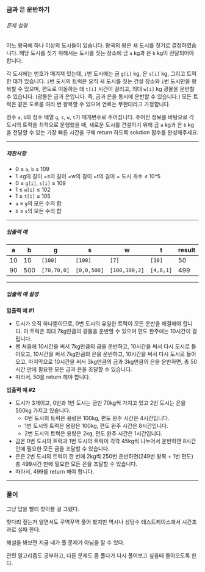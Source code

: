 ### 금과 은 운반하기
###### 문제 설명

어느 왕국에 하나 이상의 도시들이 있습니다. 왕국의 왕은 새 도시를 짓기로 결정하였습니다. 해당 도시를 짓기 위해서는 도시를 짓는 장소에 금 `a` kg과 은 `b` kg이 전달되어야 합니다.

각 도시에는 번호가 매겨져 있는데, `i`번 도시에는 금 `g[i]` kg, 은 `s[i]` kg, 그리고 트럭 한 대가 있습니다. `i`번 도시의 트럭은 오직 새 도시를 짓는 건설 장소와 `i`번 도시만을 왕복할 수 있으며, 편도로 이동하는 데 `t[i]` 시간이 걸리고, 최대 `w[i]` kg 광물을 운반할 수 있습니다. (광물은 금과 은입니다. 즉, 금과 은을 동시에 운반할 수 있습니다.) 모든 트럭은 같은 도로를 여러 번 왕복할 수 있으며 연료는 무한대라고 가정합니다.

정수 `a`, `b`와 정수 배열 `g`, `s`, `w`, `t`가 매개변수로 주어집니다. 주어진 정보를 바탕으로 각 도시의 트럭을 최적으로 운행했을 때, 새로운 도시를 건설하기 위해 금 `a` kg과 은 `b` kg을 전달할 수 있는 가장 빠른 시간을 구해 return 하도록 solution 함수를 완성해주세요.

------

##### 제한사항

- 0 ≤ `a`, `b` ≤ 109
- 1 ≤g의 길이 =s의 길이 =w의 길이 =t의 길이 = 도시 개수 ≤ 10^5
- 0 ≤ `g[i]`, `s[i]` ≤ 109
- 1 ≤ `w[i]` ≤ 102
- 1 ≤ `t[i]` ≤ 105
- `a` ≤ `g`의 모든 수의 합
- `b` ≤ `s`의 모든 수의 합

------

##### 입출력 예

| a    | b    | g           | s           | w             | t         | result |
| ---- | ---- | ----------- | ----------- | ------------- | --------- | ------ |
| 10   | 10   | `[100]`     | `[100]`     | `[7]`         | `[10]`    | 50     |
| 90   | 500  | `[70,70,0]` | `[0,0,500]` | `[100,100,2]` | `[4,8,1]` | 499    |

------

##### 입출력 예 설명

**입출력 예 #1**

- 도시가 오직 하나뿐이므로, 0번 도시의 유일한 트럭이 모든 운반을 해결해야 합니다. 이 트럭은 최대 7kg만큼의 광물을 운반할 수 있으며 편도 완주에는 10시간이 걸립니다.
- 맨 처음에 10시간을 써서 7kg만큼의 금을 운반하고, 10시간을 써서 다시 도시로 돌아오고, 10시간을 써서 7kg만큼의 은을 운반하고, 10시간을 써서 다시 도시로 돌아오고, 마지막으로 10시간을 써서 3kg만큼의 금과 3kg만큼의 은을 운반하면, 총 50시간 만에 필요한 모든 금과 은을 조달할 수 있습니다.
- 따라서, 50을 return 해야 합니다.

**입출력 예 #2**

- 도시가 3개이고, 0번과 1번 도시는 금만 70kg씩 가지고 있고 2번 도시는 은을 500kg 가지고 있습니다.
  - 0번 도시의 트럭은 용량은 100kg, 편도 완주 시간은 4시간입니다.
  - 1번 도시의 트럭은 용량은 100kg, 편도 완주 시간은 8시간입니다.
  - 2번 도시의 트럭은 용량은 2kg, 편도 완주 시간은 1시간입니다.
- 금은 0번 도시의 트럭과 1번 도시의 트럭이 각각 45kg씩 나누어서 운반하면 8시간 안에 필요한 모든 금을 조달할 수 있습니다.
- 은은 2번 도시의 트럭이 한 번에 2kg씩 250번 운반하면(249번 왕복 + 1번 편도) 총 499시간 만에 필요한 모든 은을 조달할 수 있습니다.
- 따라서, 499를 return 해야 합니다.

***

### 풀이

그냥 답을 빨리 찾아볼 걸 그랬다.

헛다리 짚는거 알면서도 꾸역꾸역 풀어 봤지만 역시나 상당수 테스트케이스에서 시간초과로 실패 한다.

해설을 봐보면 지금 내가 풀 문제가 아님을 알 수 있다.

관련 알고리즘도 공부하고, 다른 문제도 좀 풀다가 다시 풀어보고 싶을때 돌아오도록 한다.



